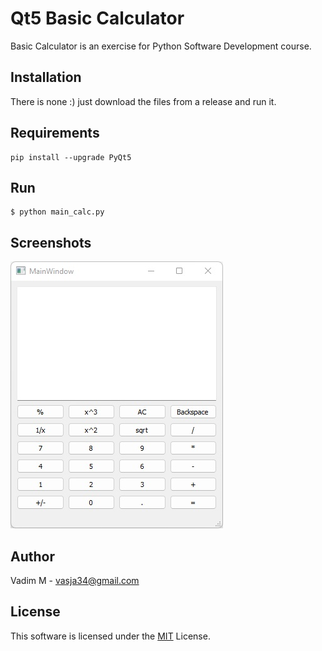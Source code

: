 # Qt5 Basic Calculator

Basic Calculator is an exercise for Python Software Development course.

## Installation

There is none :) just download the files from a release and run it.

## Requirements

```shell
pip install --upgrade PyQt5
```

## Run

```shell
$ python main_calc.py
```

## Screenshots

![Chat Client](screenshots/main_window.jpg?raw=true)

## Author

Vadim M - vasja34@gmail.com

## License

This software is licensed under the [MIT](LICENSE) License.
